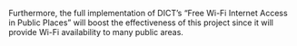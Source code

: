 Furthermore, the full implementation of DICT’s “Free Wi-Fi Internet Access in Public Places” will boost the effectiveness of this project since it will provide Wi-Fi availability to many public areas.
